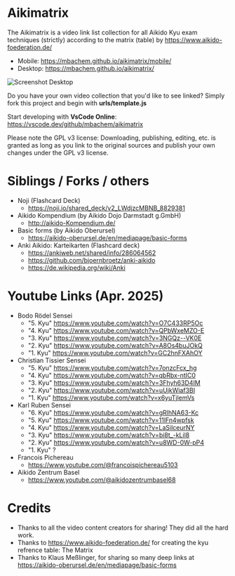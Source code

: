 Aikimatrix
==========
The Aikimatrix is a video link list collection for all Aikido Kyu exam techniques (strictly) according to the matrix (table) by https://www.aikido-foederation.de/

- Mobile: https://mbachem.github.io/aikimatrix/mobile/
- Desktop: https://mbachem.github.io/aikimatrix/


![Screenshot Desktop](https://mbachem.github.io/aikimatrix/assets/screenshots.png)


Do you have your own video collection that you'd like to see linked? Simply fork this project and begin with **urls/template.js**

Start developing with **VsCode Online**: https://vscode.dev/github/mbachem/aikimatrix

Please note the GPL v3 license: Downloading, publishing, editing, etc. is granted as long as you link to the original sources and publish your own changes under the GPL v3 license.

Siblings / Forks / others
=========================
- Noji (Flashcard Deck)
  - https://noji.io/shared_deck/v2_LWdjzcMBNB_8829381 
- Aikido Kompendium (by Aikido Dojo Darmstadt g.GmbH)
  - http://aikido-Kompendium.de/
- Basic forms (by Aikido Oberursel)
  - https://aikido-oberursel.de/en/mediapage/basic-forms
- Anki Aikido: Karteikarten (Flashcard deck)
  - https://ankiweb.net/shared/info/286064562
  - https://github.com/bjoernbroetz/anki-aikido
  - https://de.wikipedia.org/wiki/Anki


Youtube Links (Apr. 2025)
=========================

- Bodo Rödel Sensei
  - "5. Kyu" https://www.youtube.com/watch?v=O7C433RP5Oc
  - "4. Kyu" https://www.youtube.com/watch?v=QPbWxeMZO-E
  - "3. Kyu" https://www.youtube.com/watch?v=3NGQz--VK0E
  - "2. Kyu" https://www.youtube.com/watch?v=A8Os4buJOkQ
  - "1. Kyu" https://www.youtube.com/watch?v=GC2hnFXAhOY
- Christian Tissier Sensei
  - "5. Kyu" https://www.youtube.com/watch?v=7onzcFcx_hg
  - "4. Kyu" https://www.youtube.com/watch?v=qbRbx-ntIC0
  - "3. Kyu" https://www.youtube.com/watch?v=3Fhyh63D4IM
  - "2. Kyu" https://www.youtube.com/watch?v=uUjkWiaf3BI
  - "1. Kyu" https://www.youtube.com/watch?v=x6yuTjlemVs
- Karl Ruben Sensei
  - "6. Kyu" https://www.youtube.com/watch?v=gRlhNA63-Kc
  - "5. Kyu" https://www.youtube.com/watch?v=11lFn4wpfsk
  - "4. Kyu" https://www.youtube.com/watch?v=LaSilceurNY
  - "3. Kyu" https://www.youtube.com/watch?v=bi8t_-kLil8
  - "2. Kyu" https://www.youtube.com/watch?v=u8WD-0W-pP4
  - "1. Kyu" ?
- Francois Pichereau
  - https://www.youtube.com/@francoispichereau5103
- Aikido Zentrum Basel
  - https://www.youtube.com/@aikidozentrumbasel68

Credits
=======
- Thanks to all the video content creators for sharing! They did all the hard work.
- Thanks to https://www.aikido-foederation.de/ for creating the kyu refrence table: The Matrix
- Thanks to Klaus Meßlinger, for sharing so many deep links at https://aikido-oberursel.de/en/mediapage/basic-forms
